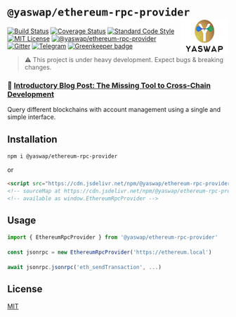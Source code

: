 # `@yaswap/ethereum-rpc-provider` <img align="right" src="https://raw.githubusercontent.com/yaswap/chainabstractionlayer/master/yaswap-logo.png" height="80px" />

[![Build Status](https://travis-ci.com/liquality/chainabstractionlayer.svg?branch=master)](https://travis-ci.com/liquality/chainabstractionlayer)
[![Coverage Status](https://coveralls.io/repos/github/liquality/chainabstractionlayer/badge.svg?branch=master)](https://coveralls.io/github/liquality/chainabstractionlayer?branch=master)
[![Standard Code Style](https://img.shields.io/badge/codestyle-standard-brightgreen.svg)](https://github.com/standard/standard)
[![MIT License](https://img.shields.io/badge/license-MIT-brightgreen.svg)](../../LICENSE.md)
[![@yaswap/ethereum-rpc-provider](https://img.shields.io/npm/dt/@yaswap/ethereum-rpc-provider.svg)](https://npmjs.com/package/@yaswap/ethereum-rpc-provider)
[![Gitter](https://img.shields.io/gitter/room/liquality/Lobby.svg)](https://gitter.im/liquality/Lobby?source=orgpage)
[![Telegram](https://img.shields.io/badge/chat-on%20telegram-blue.svg)](https://t.me/Liquality) [![Greenkeeper badge](https://badges.greenkeeper.io/liquality/chainabstractionlayer.svg)](https://greenkeeper.io/)

> :warning: This project is under heavy development. Expect bugs & breaking changes.

### :pencil: [Introductory Blog Post: The Missing Tool to Cross-Chain Development](https://medium.com/liquality/the-missing-tool-to-cross-chain-development-2ebfe898efa1)

Query different blockchains with account management using a single and simple interface.

## Installation

```bash
npm i @yaswap/ethereum-rpc-provider
```

or

```html
<script src="https://cdn.jsdelivr.net/npm/@yaswap/ethereum-rpc-provider@0.2.3/dist/ethereum-rpc-provider.min.js"></script>
<!-- sourceMap at https://cdn.jsdelivr.net/npm/@yaswap/ethereum-rpc-provider@0.2.3/dist/ethereum-rpc-provider.min.js.map -->
<!-- available as window.EthereumRpcProvider -->
```

## Usage

```js
import { EthereumRpcProvider } from '@yaswap/ethereum-rpc-provider'

const jsonrpc = new EthereumRpcProvider('https://ethereum.local')

await jsonrpc.jsonrpc('eth_sendTransaction', ...)
```

## License

[MIT](../../LICENSE.md)
